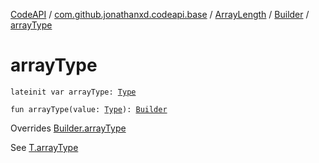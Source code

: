 [CodeAPI](../../../index.md) / [com.github.jonathanxd.codeapi.base](../../index.md) / [ArrayLength](../index.md) / [Builder](index.md) / [arrayType](.)

# arrayType

`lateinit var arrayType: `[`Type`](http://docs.oracle.com/javase/6/docs/api/java/lang/reflect/Type.html)

`fun arrayType(value: `[`Type`](http://docs.oracle.com/javase/6/docs/api/java/lang/reflect/Type.html)`): `[`Builder`](index.md)

Overrides [Builder.arrayType](../../-array-access/-builder/array-type.md)

See [T.arrayType](#)

